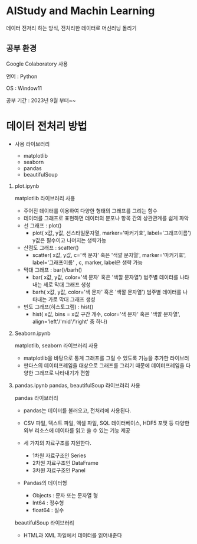 # AIStudy and Machin Learning
데이터 전저리 하는 방식, 전처리한 데이터로 머신러닝 돌리기

## 공부 환경
Google Colaboratory 사용

언어 : Python

OS : Window11

공부 기간 : 2023년 9월 부터~~

# 데이터 전처리 방법
* 사용 라이브러리

  * matplotlib
  * seaborn
  * pandas
  * beautifulSoup
 
 
 
 1. plot.ipynb

    matplotlib 라이브러리 사용
      * 주어진 데이터를 이용하여 다양한 형태의 그래프를 그리는 함수
      * 데이터를 그래프로 표현하면 데이터의 분포나 항목 간의 상관관계를 쉽게 파악
      * 선 그래프 : plot()
        * plot( x값, y값, 선스타일문자열, marker='마커기호', label='그래프이름') y값은 필수이고 나머지는 생략가능
      * 산점도 그래프 : scatter()
        *  scatter( x값, y값, c='색 문자' 혹은 '색깔 문자열', marker='마커기호', label='그래프이름' , c, marker, label은 생략 가능
      * 막대 그래프 : bar()/barh()
        * bar( x값, y값, color='색 문자' 혹은 '색깔 문자열') 범주별 데이터를 나타내는 세로 막대 그래프 생성
        * barh( x값, y값, color='색 문자' 혹은 '색깔 문자열') 범주별 데이터를 나타내는 가로 막대 그래프 생성
      * 빈도 그래프(히스토그램) : hist()
        * hist( x값, bins = x값 구간 개수, color='색 문자' 혹은 '색깔 문자열', align='left'/'mid'/'right' 중 하나)

2. Seaborn.ipynb

    matplotlib, seaborn 라이브러리 사용
      * matplotlib을 바탕으로 통계 그래프를 그릴 수 있도록 기능을 추가한 라이브러
      * 판다스의 데이터프레임을 대상으로 그래프를 그리기 때문에 데이터프레임을 다양한 그래프로 나타내기가 편함


3. pandas.ipynb
    pandas, beautifulSoup 라이브러리 사용


   pandas 라이브러리
   * pandas는 데이터를 불러오고, 전처리에 사용된다.
   * CSV 파일, 덱스트 파일, 엑셀 파일, SQL 데이터베이스, HDF5 포맷 등 다양한 외부 리소스에 데이타를 읽고 쓸 수 있는 기능 제공
   * 세 가지의 자료구조를 지원한다.
     * 1차원 자료구조인 Series
     * 2차원 자료구조인 DataFrame
     * 3차원 자료구조인 Panel
    
   * Pandas의 데이터형
     * Objects : 문자 또는 문자열 형
     * Int64 : 정수형
     * float64 : 실수
    
   beautifulSoup 라이브러리

   * HTML과 XML 파일에서 데이터를 읽어내준다 
  
